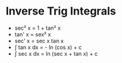 # Inverse Trig Integrals

- sec² x = 1 + tan² x
- tan' x = sex² x
- sec' x = sec x tan x
- ∫ tan x dx  = - ln (cos x) + c
- ∫ sec x dx = ln (sec x + tan x) + c

